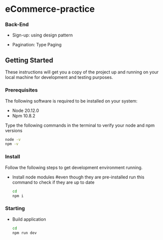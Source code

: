 # eCommerce-practice

### Back-End

* Sign-up: using design pattern

* Pagination: Type Paging


## Getting Started

These instructions will get you a copy of the project up and running on your local machine for development and testing purposes.

### Prerequisites

The following software is required to be installed on your system:

* Node 20.12.0
* Npm 10.8.2

Type the following commands in the terminal to verify your node and npm versions

```bash
node -v
npm -v
```

### Install

Follow the following steps to get development environment running.

* Install node modules #even though they are pre-installed run this command to check if they are up to date

   ```bash
   cd
   npm i
   ```

### Starting

* Build application

  ```bash
  cd
  npm run dev
  ```
